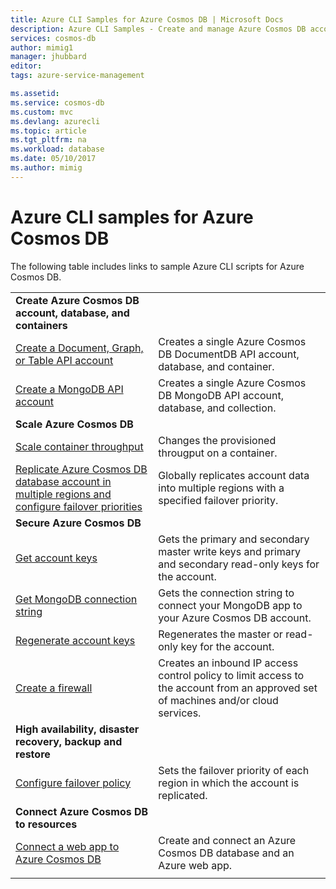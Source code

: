 ```yaml
---
title: Azure CLI Samples for Azure Cosmos DB | Microsoft Docs
description: Azure CLI Samples - Create and manage Azure Cosmos DB accounts, databases, containers, regions, and firewalls. 
services: cosmos-db
author: mimig1
manager: jhubbard
editor: 
tags: azure-service-management

ms.assetid:
ms.service: cosmos-db
ms.custom: mvc
ms.devlang: azurecli
ms.topic: article
ms.tgt_pltfrm: na
ms.workload: database
ms.date: 05/10/2017
ms.author: mimig
---
```


# Azure CLI samples for Azure Cosmos DB

The following table includes links to sample Azure CLI scripts for Azure Cosmos DB.

| |  |
|---|---|
|**Create Azure Cosmos DB account, database, and containers**||
|[Create a Document, Graph, or Table API account](scripts/create-database-account-collections-cli.md)| Creates a single Azure Cosmos DB DocumentDB API account, database, and container. |
| [Create a MongoDB API account](scripts/create-mongodb-database-account-cli.md) | Creates a single Azure Cosmos DB MongoDB API account, database, and collection. |
|**Scale Azure Cosmos DB**||
| [Scale container throughput](scripts/scale-collection-throughput-cli.md) | Changes the provisioned througput on a container.|
|[Replicate Azure Cosmos DB database account in multiple regions and configure failover priorities](scripts/scale-multiregion-cli.md)|Globally replicates account data into multiple regions with a specified failover priority.|
|**Secure Azure Cosmos DB**||
| [Get account keys](scripts/secure-get-account-key-cli.md) | Gets the primary and secondary master write keys and primary and secondary read-only keys for the account.|
| [Get MongoDB connection string](scripts/secure-mongo-connection-string-cli.md) | Gets the connection string to connect your MongoDB app to your Azure Cosmos DB account.|
|[Regenerate account keys](scripts/secure-regenerate-key-cli.md)|Regenerates the master or read-only key for the account.|
|[Create a firewall](scripts/create-firewall-cli.md)| Creates an inbound IP access control policy to limit access to the account from an approved set of machines and/or cloud services.|
|**High availability, disaster recovery, backup and restore**||
|[Configure failover policy](scripts/ha-failover-policy-cli.md)|Sets the failover priority of each region in which the account is replicated.|
|**Connect Azure Cosmos DB to resources**||
|[Connect a web app to Azure Cosmos DB](https://docs.microsoft.com/azure/app-service-web/scripts/app-service-cli-app-service-documentdb?toc=%2fcli%2fazure%2ftoc.json)|Create and connect an Azure Cosmos DB database and an Azure web app.|
|||